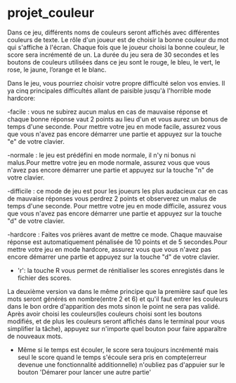# projet_couleur
Dans ce jeu, différents noms de couleurs seront affichés avec différentes couleurs de texte. Le  rôle  d'un  joueur  est  de  choisir  la  bonne  couleur  du  mot  qui  s'affiche  à l'écran. Chaque fois que le joueur choisi la bonne couleur, le score sera incrémenté de un. La durée  du  jeu  sera  de 30  secondes  et  les  boutons  de  couleurs  utilisées  dans  ce  jeu  sont le rouge, le bleu, le vert, le rose, le jaune, l’orange et le blanc.

Dans le jeu, vous pourriez choisir votre propre difficulté selon vos envies. Il ya cinq principales difficultés allant de paisible jusqu'à l'horrible mode hardcore:
    
-facile : vous ne subirez aucun malus en cas de mauvaise réponse et chaque bonne réponse vaut 2 points au lieu d'un et vous aurez un bonus de temps d'une seconde. Pour mettre votre jeu en mode facile, assurez vous que vous n'avez pas encore démarrer une partie et appuyez sur la touche "e" de votre clavier.
    
-normale : le jeu est prédéfini en mode normale, il n'y ni bonus ni malus.Pour mettre votre jeu en mode normale, assurez vous que vous n'avez pas encore démarrer une partie et appuyez sur la touche "n" de votre clavier.
    
-difficile : ce mode de jeu est pour les joueurs les plus audacieux car en cas de mauvaise réponses vous perdrez 2 points et observerez un malus de temps d'une seconde. Pour mettre votre jeu en mode difficile, assurez vous que vous n'avez pas encore démarrer une partie et appuyez sur la touche "d" de votre clavier.
    
-hardcore : Faites vos prières avant de mettre ce mode. Chaque mauvaise réponse est automatiquement pénalisée de 10 points et de 5 secondes.Pour mettre votre jeu en mode hardcore, assurez vous que vous n'avez pas encore démarrer une partie et appuyez sur la touche "d" de votre clavier.

- 'r': la touche R vous permet de rénitialiser les scores enregistés dans le fichier des scores. 

La deuxième version va dans le même principe que la première sauf que les mots seront générés en nombre(entre 2 et 6) et qu'il faut entrer les couleurs dans le bon ordre d'apparition des mots sinon le point ne sera pas validé. Après avoir choisi les couleurs(les couleurs choisi sont les boutons modifiés, et de plus les couleurs seront affichés dans le terminal pour vous simplifier la tâche), appuyez sur n'importe quel bouton pour faire apparaître de nouveaux mots.
 - Même si le temps est écouler, le score sera toujours incrémenté mais seul le score quand le temps s'écoule sera pris en compte(erreur devenue une fonctionnalité additionnelle) n'oubliez pas d'appuier sur le bouton 'Démarer pour lancer une autre partie'
